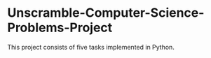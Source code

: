 # Unscramble-Computer-Science-Problems-Project
This project consists of five tasks implemented in Python.

